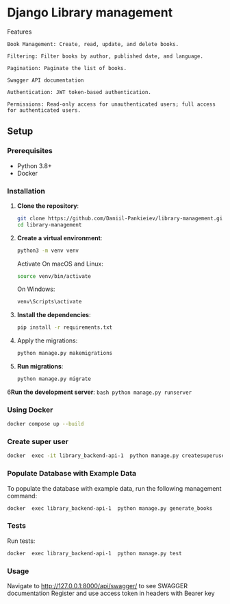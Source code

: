 # Django Library management


Features

    Book Management: Create, read, update, and delete books.

    Filtering: Filter books by author, published date, and language.

    Pagination: Paginate the list of books.
    
    Swagger API documentation

    Authentication: JWT token-based authentication.

    Permissions: Read-only access for unauthenticated users; full access for authenticated users.





## Setup

### Prerequisites

- Python 3.8+
- Docker

### Installation

1. **Clone the repository**:
    ```bash
    git clone https://github.com/Daniil-Pankieiev/library-management.git
    cd library-management
    ```

2. **Create a virtual environment**:
    ```bash
    python3 -m venv venv
    ```
   Activate On macOS and Linux:
   ```bash
   source venv/bin/activate
   ```
   On Windows:
   ```bash
   venv\Scripts\activate
   ```

3. **Install the dependencies**:
    ```bash
    pip install -r requirements.txt
    ```

4. Apply the migrations:

   ```bash
   python manage.py makemigrations
   ```

5. **Run migrations**:
    ```bash
    python manage.py migrate
    ```

6**Run the development server**:
    ```bash
    python manage.py runserver
    ```
### Using Docker
```bash
docker compose up --build
```

### Create super user
```bash
docker  exec -it library_backend-api-1  python manage.py createsuperuser
```

### Populate Database with Example Data

To populate the database with example data, run the following management command:

```bash
docker  exec library_backend-api-1  python manage.py generate_books

```
### Tests
Run tests:
```bash
docker  exec library_backend-api-1  python manage.py test

```
###  Usage

Navigate to http://127.0.0.1:8000/api/swagger/ to see SWAGGER documentation
Register and use access token in headers with Bearer key

